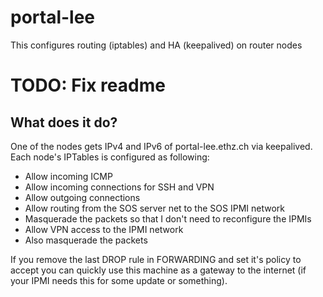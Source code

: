 # portal-lee
This configures routing (iptables) and HA (keepalived) on router nodes

# TODO: Fix readme

## What does it do?
One of the nodes gets IPv4 and IPv6 of portal-lee.ethz.ch via keepalived. Each node's IPTables is configured as following:
* Allow incoming ICMP
* Allow incoming connections for SSH and VPN
* Allow outgoing connections
* Allow routing from the SOS server net to the SOS IPMI network
 * Masquerade the packets so that I don't need to reconfigure the IPMIs
* Allow VPN access to the IPMI network
 * Also masquerade the packets

If you remove the last DROP rule in FORWARDING and set it's policy to accept you can quickly use this machine as a gateway to the internet (if your IPMI needs this for some update or something).
